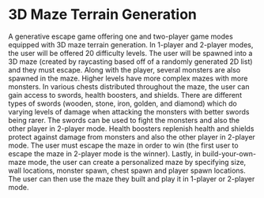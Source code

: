 # 3D Maze Terrain Generation

A generative escape game offering one and two-player game modes equipped with 3D maze terrain generation. In 1-player and 2-player modes, the user will be offered 20 difficulty
levels. The user will be spawned into a 3D maze (created by raycasting based off of a randomly
generated 2D list) and they must escape. Along with the player, several monsters are also
spawned in the maze. Higher levels have more complex mazes with more monsters. In various
chests distributed throughout the maze, the user can gain access to swords, health boosters,
and shields. There are different types of swords (wooden, stone, iron, golden, and diamond)
which do varying levels of damage when attacking the monsters with better swords being rarer. 
The swords can be used to fight the monsters and also the other player in 2-player mode. Health boosters 
replenish health and shields protect against damage from monsters and also the other player in 2-player mode.
The user must escape the maze in order to win (the first user to escape the maze in 2-player
mode is the winner). Lastly, in build-your-own-maze mode, the user can create a personalized
maze by specifying size, wall locations, monster spawn, chest spawn and player spawn
locations. The user can then use the maze they built and play it in 1-player or 2-player mode.
